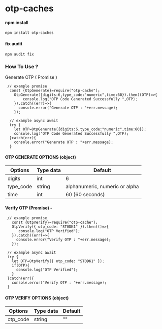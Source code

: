 # otp-caches

#### npm install
```
npm install otp-caches
```

#### fix audit
```
npm audit fix
```


### How To Use ?

Generate OTP ( Promise )
```
 // example promise
  const {OtpGenerate}=require("otp-cache");
    OtpGenerate({digits:6,type_code:"numeric",time:60}).then((OTP)=>{
        console.log("OTP Code Generated Successfully ",OTP);
    }).catch((err)=>{
      console.error("Generate OTP : "+err.message);
    });

  // example async await
  try {
    let OTP=OtpGenerate({digits:6,type_code:"numeric",time:60});
    console.log("OTP Code Generated Successfully ",OTP);
  }catch(err){
    console.error("Generate OTP : "+err.message);
  }
```

#### OTP GENERATE OPTIONS (object)
| Options | Type data | Default |
| --- | --- | --- |
| digits | int | 6 |
| type_code | string | alphanumeric, numeric or alpha |
| time | int | 60 (60 seconds) |



#### Verify OTP (Promise) -
 ```
  // example promise
    const {OtpVerify}=require("otp-cache");
    OtpVerify({ otp_code: "ST0DK1" }).then(()=>{
       console.log("OTP Verified");
    }).catch((err)=>{
      console.error("Verify OTP : "+err.message);
    });

  // example async await
  try {
    let OTP=OtpVerify({ otp_code: "ST0DK1" });
    if(OTP){
      console.log("OTP Verified");
    }
  }catch(err){
    console.error("Verify OTP : "+err.message);
  }
```

#### OTP VERIFY OPTIONS (object)
| Options | Type data | Default |
| --- | --- | --- |
| otp_code | string | "" |

